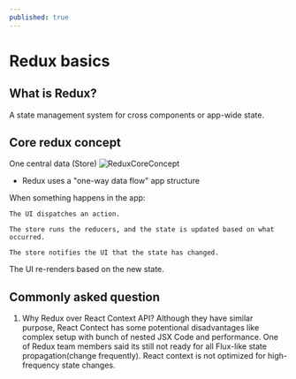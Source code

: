 ```yaml
---
published: true
---
```

# Redux basics


## What is Redux?
A state management system for cross components or app-wide state. 


## Core redux concept 

One central data (Store)
![ReduxCoreConcept](https://user-images.githubusercontent.com/40842018/126022974-95c3b4af-09ae-40df-bf3c-ad69aef72611.png)

* Redux uses a "one-way data flow" app structure

When something happens in the app:
	
    The UI dispatches an action.

	The store runs the reducers, and the state is updated based on what occurred.

	The store notifies the UI that the state has changed.

The UI re-renders based on the new state.

 

## Commonly asked question 

1. Why Redux over React Context API?
Although they have similar purpose, React Contect has some potentional disadvantages like complex setup with bunch of nested JSX Code and performance. One of Redux team members said its still not ready for all Flux-like state propagation(change frequently). React context is not optimized for high-frequency state changes.
